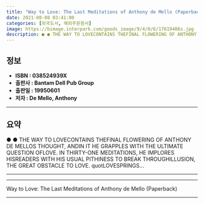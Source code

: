 ```yaml
---
title: "Way to Love: The Last Meditations of Anthony de Mello (Paperback)"
date: 2021-08-08 03:41:00
categories: [외국도서, 해외주문원서]
image: https://bimage.interpark.com/goods_image/9/4/0/6/17619406s.jpg
description: ● ● THE WAY TO LOVECONTAINS THEFINAL FLOWERING OF ANTHONY DE MELLOS THOUGHT, ANDIN IT HE GRAPPLES WITH THE ULTIMATE QUESTION OFLOVE. IN THIRTY-ONE MEDITATIONS
---
```


## **정보**

- **ISBN : 038524939X**
- **출판사 : Bantam Dell Pub Group**
- **출판일 : 19950601**
- **저자 : De Mello, Anthony**

------



## **요약**

●  ●  THE WAY TO LOVECONTAINS THEFINAL FLOWERING OF ANTHONY DE MELLOS THOUGHT, ANDIN IT HE GRAPPLES WITH THE ULTIMATE QUESTION OFLOVE. IN THIRTY-ONE MEDITATIONS, HE IMPLORES HISREADERS WITH HIS USUAL PITHINESS TO BREAK THROUGHILLUSION, THE GREAT OBSTACLE TO LOVE. quotLOVESPRINGS... 

------



------


Way to Love: The Last Meditations of Anthony de Mello (Paperback) 

------


